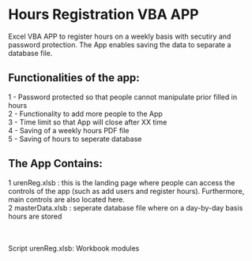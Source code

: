 # <h1>Hours Registration VBA APP</h1>
Excel VBA APP to register hours on a weekly basis with secutiry and password protection. The App enables saving the data to separate a database file. 

<h2>Functionalities of the app:</h2>
 <div> 1 - Password protected so that people cannot manipulate prior filled in hours </div>
 <div> 2 - Functionality to add more people to the App </div> 
 <div> 3 - Time limit so that App will close after XX time </div> 
 <div> 4 - Saving of a weekly hours PDF file </div>
 <div> 5 - Saving of hours to seperate database </div> 

<h2>The App Contains: </h2>
<div>1 urenReg.xlsb : this is the landing page where people can access the controls of the app (such as add users and register hours). Furthermore, main controls are also located here. </div> 
<div>2 masterData.xlsb : seperate database file where on a day-by-day basis hours are stored  </div> 
<br></br> 

Script urenReg.xlsb:
Workbook modules 

